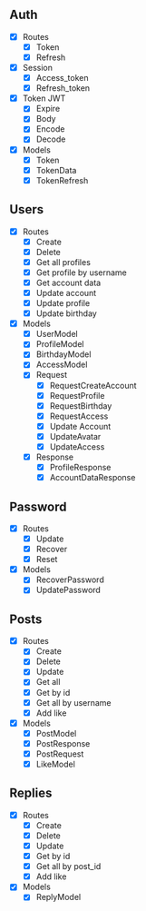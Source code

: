## Auth
- [x] Routes
  - [x] Token
  - [x] Refresh
- [x] Session
  - [x] Access_token
  - [x] Refresh_token
- [x] Token JWT
  - [x] Expire
  - [x] Body
  - [x] Encode
  - [x] Decode
- [x] Models
  - [x] Token
  - [x] TokenData
  - [x] TokenRefresh

## Users
- [x] Routes 
  - [x] Create
  - [x] Delete
  - [x] Get all profiles
  - [x] Get profile by username
  - [x] Get account data
  - [x] Update account
  - [x] Update profile
  - [x] Update birthday
- [x] Models
  - [x] UserModel
  - [x] ProfileModel
  - [x] BirthdayModel
  - [x] AccessModel
  - [x] Request
    - [x] RequestCreateAccount
    - [x] RequestProfile
    - [x] RequestBirthday
    - [x] RequestAccess
    - [x] Update Account
    - [x] UpdateAvatar
    - [x] UpdateAccess
  - [x] Response
    - [x] ProfileResponse
    - [x] AccountDataResponse

## Password
- [x] Routes
  - [x] Update
  - [x] Recover
  - [x] Reset
- [x] Models
  - [x] RecoverPassword
  - [x] UpdatePassword

## Posts
- [x] Routes
  - [x] Create
  - [x] Delete
  - [x] Update
  - [x] Get all
  - [x] Get by id
  - [x] Get all by username
  - [x] Add like
- [x] Models
  - [x] PostModel
  - [x] PostResponse
  - [x] PostRequest
  - [x] LikeModel

## Replies
- [x] Routes
  - [x] Create
  - [x] Delete
  - [x] Update
  - [x] Get by id
  - [x] Get all by post_id
  - [x] Add like
- [x] Models
  - [x] ReplyModel
